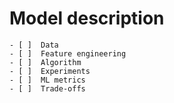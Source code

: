 # Model description

    - [ ]  Data
    - [ ]  Feature engineering
    - [ ]  Algorithm
    - [ ]  Experiments
    - [ ]  ML metrics
    - [ ]  Trade-offs